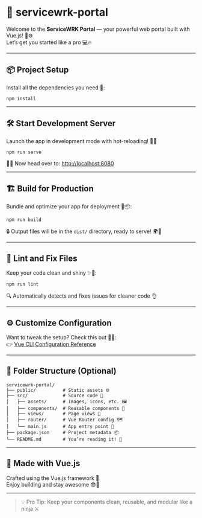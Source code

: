 # 🚀 servicewrk-portal

Welcome to the **ServiceWRK Portal** — your powerful web portal built with Vue.js! 🎨⚙️  
Let’s get you started like a pro 💻🔥

---

## 📦 Project Setup

Install all the dependencies you need 🧰:

```
npm install
```

---

## 🛠️ Start Development Server

Launch the app in development mode with hot-reloading! 🔁🔥

```
npm run serve
```

🧑‍💻 Now head over to: [http://localhost:8080](http://localhost:8080)

---

## 🏗️ Build for Production

Bundle and optimize your app for deployment 🚀📦:

```
npm run build
```

🔒 Output files will be in the `dist/` directory, ready to serve! 🌍📂

---

## 🧹 Lint and Fix Files

Keep your code clean and shiny ✨🧼:

```
npm run lint
```

🔍 Automatically detects and fixes issues for cleaner code 👌

---

## ⚙️ Customize Configuration

Want to tweak the setup? Check this out 🔧📝:  
👉 [Vue CLI Configuration Reference](https://cli.vuejs.org/config/)

---

## 📁 Folder Structure (Optional)

```
servicewrk-portal/
├── public/          # Static assets 🌐
├── src/             # Source code 🎯
│   ├── assets/      # Images, icons, etc. 🖼️
│   ├── components/  # Reusable components 🧩
│   ├── views/       # Page views 📄
│   ├── router/      # Vue Router config 🗺️
│   └── main.js      # App entry point 🚪
├── package.json     # Project metadata 📦
└── README.md        # You’re reading it! 📘
```

---

## 💚 Made with Vue.js

Crafted using the Vue.js framework 🌱  
Enjoy building and stay awesome 😎🙌

---

> 💡 Pro Tip: Keep your components clean, reusable, and modular like a ninja ⚔️
